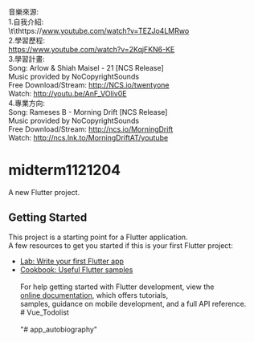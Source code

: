 音樂來源: <br>
  1.自我介紹: <br>
    \t\thttps://www.youtube.com/watch?v=TEZJo4LMRwo<br>
  2.學習歷程:<br>
    https://www.youtube.com/watch?v=2KqjFKN6-KE<br>
  3.學習計畫:<br>
    Song: Arlow & Shiah Maisel - 21 [NCS Release]<br>
    Music provided by NoCopyrightSounds<br>
    Free Download/Stream: http://NCS.io/twentyone<br>
    Watch: http://youtu.be/AnF_VOliv0E<br>
  4.專業方向:<br>
    Song: Rameses B - Morning Drift [NCS Release]<br>
    Music provided by NoCopyrightSounds<br>
    Free Download/Stream: http://ncs.io/MorningDrift<br>
    Watch: http://ncs.lnk.to/MorningDriftAT/youtube<br>

# midterm1121204 <br>
A new Flutter project. <br>
## Getting Started <br>
This project is a starting point for a Flutter application. <br>
A few resources to get you started if this is your first Flutter project: <br>
- [Lab: Write your first Flutter app](https://docs.flutter.dev/get-started/codelab) <br>
- [Cookbook: Useful Flutter samples](https://docs.flutter.dev/cookbook) <br>
  <br>
For help getting started with Flutter development, view the <br>
[online documentation](https://docs.flutter.dev/), which offers tutorials, <br>
samples, guidance on mobile development, and a full API reference. <br>
#   V u e _ T o d o l i s t <br>
   <br>
"# app_autobiography" <br>

